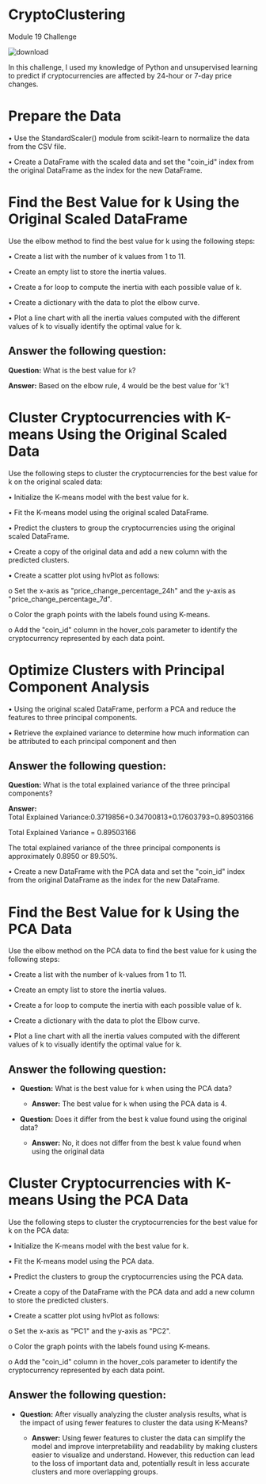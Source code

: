 # CryptoClustering
Module 19 Challenge

![download](https://github.com/user-attachments/assets/3a86f7da-61ad-4216-a501-e243898a4648)

In this challenge, I used my knowledge of Python and unsupervised learning to predict if cryptocurrencies are affected by 24-hour or 7-day price changes.

# **Prepare the Data**
•	Use the StandardScaler() module from scikit-learn to normalize the data from the CSV file.

•	Create a DataFrame with the scaled data and set the "coin_id" index from the original DataFrame as the index for the new DataFrame.

# **Find the Best Value for k Using the Original Scaled DataFrame**

Use the elbow method to find the best value for k using the following steps:

•	Create a list with the number of k values from 1 to 11.

•	Create an empty list to store the inertia values.

•	Create a for loop to compute the inertia with each possible value of k.

•	Create a dictionary with the data to plot the elbow curve.

•	Plot a line chart with all the inertia values computed with the different values of k to visually identify the optimal value for k.

## Answer the following question: 

**Question:** What is the best value for `k`?

**Answer:** Based on the elbow rule, 4 would be the best value for 'k'!

# **Cluster Cryptocurrencies with K-means Using the Original Scaled Data**

Use the following steps to cluster the cryptocurrencies for the best value for k on the original scaled data:

•	Initialize the K-means model with the best value for k.

•	Fit the K-means model using the original scaled DataFrame.

•	Predict the clusters to group the cryptocurrencies using the original scaled DataFrame.

•	Create a copy of the original data and add a new column with the predicted clusters.

•	Create a scatter plot using hvPlot as follows:

o	Set the x-axis as "price_change_percentage_24h" and the y-axis as "price_change_percentage_7d".

o	Color the graph points with the labels found using K-means.

o	Add the "coin_id" column in the hover_cols parameter to identify the cryptocurrency represented by each data point.

# **Optimize Clusters with Principal Component Analysis**

•	Using the original scaled DataFrame, perform a PCA and reduce the features to three principal components.

•	Retrieve the explained variance to determine how much information can be attributed to each principal component and then 

## Answer the following question:

**Question:** What is the total explained variance of the three principal components?

**Answer:**  Total Explained Variance:0.3719856+0.34700813+0.17603793=0.89503166

Total Explained Variance = 0.89503166

The total explained variance of the three principal components is approximately 0.8950 or 89.50%.

•	Create a new DataFrame with the PCA data and set the "coin_id" index from the original DataFrame as the index for the new DataFrame.

# **Find the Best Value for k Using the PCA Data**

Use the elbow method on the PCA data to find the best value for k using the following steps:

•	Create a list with the number of k-values from 1 to 11.

•	Create an empty list to store the inertia values.

•	Create a for loop to compute the inertia with each possible value of k.

•	Create a dictionary with the data to plot the Elbow curve.

•	Plot a line chart with all the inertia values computed with the different values of k to visually identify the optimal value for k.

##	Answer the following question:

* **Question:** What is the best value for `k` when using the PCA data?

  * **Answer:** The best value for `k` when using the PCA data is 4. 


* **Question:** Does it differ from the best k value found using the original data?

  * **Answer:** No, it does not differ from the best k value found when using the original data

# **Cluster Cryptocurrencies with K-means Using the PCA Data**

Use the following steps to cluster the cryptocurrencies for the best value for k on the PCA data:

•	Initialize the K-means model with the best value for k.

•	Fit the K-means model using the PCA data.

•	Predict the clusters to group the cryptocurrencies using the PCA data.

•	Create a copy of the DataFrame with the PCA data and add a new column to store the predicted clusters.

•	Create a scatter plot using hvPlot as follows:

o	Set the x-axis as "PC1" and the y-axis as "PC2".

o	Color the graph points with the labels found using K-means.

o	Add the "coin_id" column in the hover_cols parameter to identify the cryptocurrency represented by each data point.

## Answer the following question: 

* **Question:** After visually analyzing the cluster analysis results, what is the impact of using fewer features to cluster the data using K-Means?

  * **Answer:** Using fewer features to cluster the data can simplify the model and improve interpretability and readability by making clusters easier to visualize and understand. However, this reduction can lead to the loss of important data and, potentially result in less accurate clusters and more overlapping groups. 
